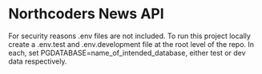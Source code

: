 # Northcoders News API

For security reasons .env files are not included. To run this project locally create a .env.test and .env.development file at the root level of the repo. In each, set PGDATABASE=name_of_intended_database, either test or dev data respectively.
